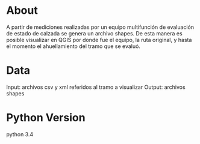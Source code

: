 # About
A partir de mediciones realizadas por un equipo multifunción de evaluación de estado de calzada se genera un archivo shapes.
De esta manera es posible visualizar en QGIS por donde fue el equipo, la ruta original, y hasta el momento el ahuellamiento del tramo que se evaluó.  

# Data
Input: archivos csv y xml referidos al tramo a visualizar
Output: archivos shapes

# Python Version
python 3.4
